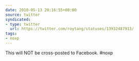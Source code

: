 ```yaml
---
date: 2010-05-13 20:16:55+00:00
source: twitter
syndicated:
- type: twitter
  url: https://twitter.com/roytang/statuses/13932487913/
tags:
- noxp
---
```


This will NOT be cross-posted to Facebook. #noxp